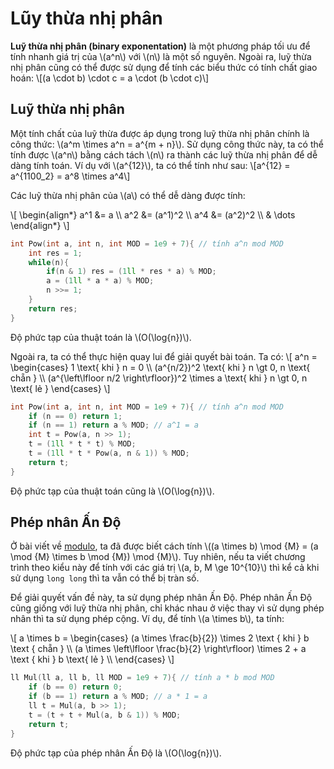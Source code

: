 # Lũy thừa nhị phân

**Luỹ thừa nhị phân (binary exponentation)** là một phương pháp tối ưu để tính nhanh giá trị của \\(a^n\\) với \\(n\\) là một số nguyên. Ngoài ra, luỹ thừa nhị phân cũng có thể được sử dụng để tính các biểu thức có tính chất giao hoán: \\[(a \cdot b) \cdot c = a \cdot (b \cdot c)\\]

## Luỹ thừa nhị phân

Một tính chất của luỹ thừa được áp dụng trong luỹ thừa nhị phân chính là công thức: \\(a^m \times a^n = a^{m + n}\\). Sử dụng công thức này, ta có thể tính được \\(a^n\\) bằng cách tách \\(n\\) ra thành các luỹ thừa nhị phân để dễ dàng tính toán. Ví dụ với \\(a^{12}\\), ta có thể tính như sau: \\[a^{12} = a^{1100_2} = a^8 \times a^4\\]

Các luỹ thừa nhị phân của \\(a\\) có thể dễ dàng được tính: 

\\[
\begin{align*}
a^1 &= a \\\\ a^2 &= (a^1)^2 \\\\ a^4 &= (a^2)^2 \\\\ & \dots 
\end{align*}
\\]


```C++
int Pow(int a, int n, int MOD = 1e9 + 7){ // tính a^n mod MOD
	int res = 1;
	while(n){
		if(n & 1) res = (1ll * res * a) % MOD;
		a = (1ll * a * a) % MOD;
		n >>= 1;
	}
	return res;
}
``` 

Độ phức tạp của thuật toán là \\(O(\log{n})\\).

Ngoài ra, ta có thể thực hiện quay lui để giải quyết bài toán. Ta có:
\\[
a^n = \begin{cases}
1 \text{ khi } n = 0 \\\\
(a^{n/2})^2 \text{ khi } n \gt 0, n \text{ chẵn } \\\\
(a^{\left\lfloor n/2 \right\rfloor})^2 \times a \text{ khi } n \gt 0, n \text{ lẻ }
\end{cases}
\\]

```C++
int Pow(int a, int n, int MOD = 1e9 + 7){ // tính a^n mod MOD
	if (n == 0) return 1;
	if (n == 1) return a % MOD; // a^1 = a
	int t = Pow(a, n >> 1);
	t = (1ll * t * t) % MOD;
	t = (1ll * t * Pow(a, n & 1)) % MOD;
	return t;
}
```

Độ phức tạp của thuật toán cũng là \\(O(\log{n})\\).

## Phép nhân Ấn Độ

Ở bài viết về [modulo](modulo.md), ta đã được biết cách tính \\((a \times b) \mod {M} = (a \mod {M} \times b \mod {M}) \mod {M}\\). Tuy nhiên, nếu ta viết chương trình theo kiểu này để tính với các giá trị \\(a, b, M \ge 10^{10}\\) thì kể cả khi sử dụng `long long` thì ta vẫn có thể bị tràn số. 

Để giải quyết vấn đề này, ta sử dụng phép nhân Ấn Độ. Phép nhân Ấn Độ cũng giống với luỹ thừa nhị phân, chỉ khác nhau ở việc thay vì sử dụng phép nhân thì ta sử dụng phép cộng. Ví dụ, để tính \\(a \times b\\), ta tính: 

\\[
a \times b = \begin{cases}
(a \times \frac{b}{2}) \times 2 \text { khi } b \text { chẵn } \\\\
(a \times \left\lfloor \frac{b}{2} \right\rfloor) \times 2 + a \text { khi } b \text{ lẻ } \\\\
\end{cases}
\\]



```C++
ll Mul(ll a, ll b, ll MOD = 1e9 + 7){ // tính a * b mod MOD
	if (b == 0) return 0;
	if (b == 1) return a % MOD; // a * 1 = a
	ll t = Mul(a, b >> 1);
	t = (t + t + Mul(a, b & 1)) % MOD;
	return t;
}
```

Độ phức tạp của phép nhân Ấn Độ là \\(O(\log{n})\\).